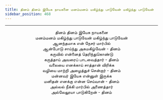 ```yaml
---
title: தினம் தினம் இயேசு நாயகனை மனம்மனம் மகிழ்ந்து பாடுவேன் மகிழ்ந்து பாடுவேன்
sidebar_position: 468
---
```


---
<center>
தினம் தினம் இயேசு நாயகனை<br/>
மனம்மனம் மகிழ்ந்து பாடுவேன் மகிழ்ந்து பாடுவேன்<br/>
ஆனந்தமாக என் நேசர் மார்பில்<br/>
ஆன்போடு சாய்ந்து அகமகிழ்வேன்        - தினம்<br/>
கருவில் என்னைத் தெரிந்துகொண்டு<br/>
கருத்தாய் அவரைப் பாடவைத்தார்            - தினம்<br/>
வலையை எனக்காய் சாத்தான் விரிக்க<br/>
வழியை மாற்றி அழைத்துச் சென்றார்            - தினம்<br/>
மன்னவர் இயேசு என்னுள் இருக்க<br/>
மனிதன் எனக்கு என்ன செய்வான்            - தினம்<br/>
அல்லல் நீக்கி மார்பில் அணைத்தார்<br/>
அல்லேலூயா பாடுகிறேன்                - தினம்
</center>